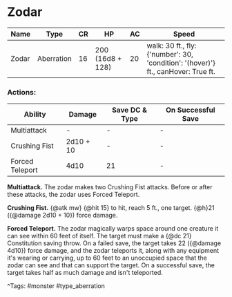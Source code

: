 # Zodar

| Name | Type | CR | HP | AC | Speed |
|------|------|----|----|----|-------|
| Zodar | Aberration | 16 | 200 (16d8 + 128) | 20 | walk: 30 ft., fly: {'number': 30, 'condition': '(hover)'} ft., canHover: True ft. |

### Actions:

| Ability | Damage | Save DC & Type | On Successful Save |
|---------|--------|----------------|--------------------|
| Multiattack | - | - | - |
| Crushing Fist | 2d10 + 10 | - | - |
| Forced Teleport | 4d10 | 21 | - |


**Multiattack.** The zodar makes two Crushing Fist attacks. Before or after these attacks, the zodar uses Forced Teleport.

**Crushing Fist.** {@atk mw} {@hit 15} to hit, reach 5 ft., one target. {@h}21 ({@damage 2d10 + 10}) force damage.

**Forced Teleport.** The zodar magically warps space around one creature it can see within 60 feet of itself. The target must make a {@dc 21} Constitution saving throw. On a failed save, the target takes 22 ({@damage 4d10}) force damage, and the zodar teleports it, along with any equipment it's wearing or carrying, up to 60 feet to an unoccupied space that the zodar can see and that can support the target. On a successful save, the target takes half as much damage and isn't teleported.

^Tags: #monster #type_aberration